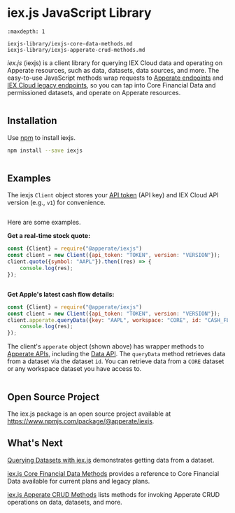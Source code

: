 # iex.js JavaScript Library

```{toctree}
:maxdepth: 1

iexjs-library/iexjs-core-data-methods.md
iexjs-library/iexjs-apperate-crud-methods.md
```

*iex.js* (iexjs) is a client library for querying IEX Cloud data and operating on Apperate resources, such as data, datasets, data sources, and more. The easy-to-use JavaScript methods wrap requests to [Apperate endpoints](https://iexcloud.io/docs/) and [IEX Cloud legacy endpoints](https://iexcloud.io/docs/api/), so you can tap into Core Financial Data and permissioned datasets, and operate on Apperate resources.

``` {important} [Write and Read Data](../getting-started/write-and-read-a-record.md) demonstrates using apperate.write().
```

## Installation

Use [npm](https://www.npmjs.com) to install iexjs.

```bash
npm install --save iexjs
```

``` {note} iexjs can also run in the browser via native *fetch* and *eventsource*, or from node via [cross-fetch](https://www.npmjs.com/package/cross-fetch) and [eventsource](https://github.com/EventSource/eventsource).
```

## Examples

The iexjs `Client` object stores your [API token](../administration/access-and-security.md) (API key) and IEX Cloud API version (e.g., `v1`) for convenience.

``` {tip} The iexjs client automatically picks up tokens from the environment variable *IEX_TOKEN*.
```

Here are some examples.

**Get a real-time stock quote:**

```javascript
const {Client} = require("@apperate/iexjs")
const client = new Client({api_token: "TOKEN", version: "VERSION"});
client.quote({symbol: "AAPL"}).then((res) => {
    console.log(res);
});
```

``` {seealso} [iex.js Core Financial Data Methods](./iexjs-library/iexjs-core-data-methods.md) has information on all the methods.
```

**Get Apple's latest cash flow details:**

```javascript
const {Client} = require("@apperate/iexjs")
const client = new Client({api_token: "TOKEN", version: "VERSION"});
client.apperate.queryData({key: "AAPL", workspace: "CORE", id: "CASH_FLOW"}).then((res) => {
    console.log(res);
});
```

The client's `apperate` object (shown above) has wrapper methods to [Apperate APIs](https://iexcloud.io/docs/apperate-apis/), including the [Data API](https://iexcloud.io/docs/apperate-apis/data/). The `queryData` method retrieves data from a dataset via the dataset `id`. You can retrieve data from a `CORE` dataset or any workspace dataset you have access to.

``` {seealso} [Querying Datasets with iex.js](../interacting-with-your-data/querying-data/querying-datasets-with-iexjs.md) provides details on searching datasets.
```

## Open Source Project

The iex.js package is an open source project available at <https://www.npmjs.com/package/@apperate/iexjs>.

## What's Next

[Querying Datasets with iex.js](../interacting-with-your-data/querying-data/querying-datasets-with-iexjs.md) demonstrates getting data from a dataset.

[iex.js Core Financial Data Methods](./iexjs-library/iexjs-core-data-methods.md) provides a reference to Core Financial Data available for current plans and legacy plans.

[iex.js Apperate CRUD Methods](./iexjs-library/iexjs-apperate-crud-methods) lists methods for invoking Apperate CRUD operations on data, datasets, and more.